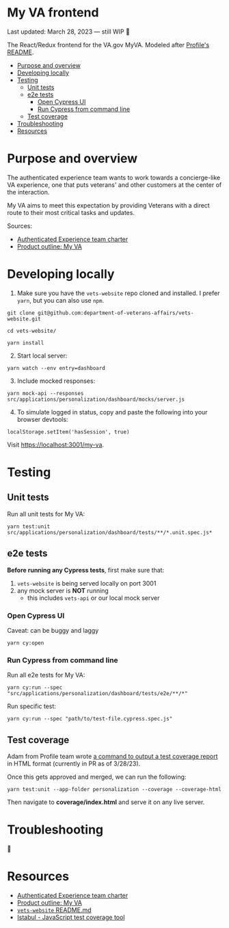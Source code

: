 # My VA frontend

Last updated: March 28, 2023 — still WIP 🚧

The React/Redux frontend for the VA.gov MyVA. Modeled after [Profile's README](https://github.com/department-of-veterans-affairs/va.gov-team/blob/master/products/identity-personalization/profile/engineering-docs/frontend-getting-started.md).

- [Purpose and overview](#purpose-and-overview)
- [Developing locally](#developing-locally)
- [Testing](#testing)
  - [Unit tests](#unit-tests)
  - [e2e tests](#e2e-tests)
    - [Open Cypress UI](#open-cypress-ui)
    - [Run Cypress from command line](#run-cypress-from-command-line)
  - [Test coverage](#test-coverage)
- [Troubleshooting](#troubleshooting)
- [Resources](#resources)

# Purpose and overview

The authenticated experience team wants to work towards a concierge-like VA experience, one that puts veterans' and other customers at the center of the interaction. 

My VA aims to meet this expectation by providing Veterans with a direct route to their most critical tasks and updates.

Sources: 
- [Authenticated Experience team charter](https://github.com/department-of-veterans-affairs/va.gov-team/blob/master/teams/vsa/teams/authenticated-experience/charter.md)
- [Product outline: My VA](https://github.com/department-of-veterans-affairs/va.gov-team/blob/master/products/identity-personalization/my-va/README.md)


# Developing locally

1. Make sure you have the `vets-website` repo cloned and installed. I prefer `yarn`, but you can also use `npm`.
```
git clone git@github.com:department-of-veterans-affairs/vets-website.git

cd vets-website/

yarn install
```

2. Start local server:
```
yarn watch --env entry=dashboard
```

3. Include mocked responses:
```
yarn mock-api --responses src/applications/personalization/dashboard/mocks/server.js
```

4. To simulate logged in status, copy and paste the following into your browser devtools:

```
localStorage.setItem('hasSession', true)
```

Visit [https://localhost:3001/my-va](https://localhost:3001/my-va).

# Testing

## Unit tests

Run all unit tests for My VA:
```
yarn test:unit src/applications/personalization/dashboard/tests/**/*.unit.spec.js*                 
```

## e2e tests

**Before running any Cypress tests**, first make sure that:
1. `vets-website` is being served locally on port 3001
2. any mock server is **NOT** running
   - this includes `vets-api` or our local mock server 

### Open Cypress UI
Caveat: can be buggy and laggy
```
yarn cy:open
```
### Run Cypress from command line
Run all e2e tests for My VA:
```
yarn cy:run --spec "src/applications/personalization/dashboard/tests/e2e/**/*"
```

Run specific test:
```
yarn cy:run --spec "path/to/test-file.cypress.spec.js"
```

## Test coverage
Adam from Profile team wrote [a command to output a test coverage report](https://github.com/department-of-veterans-affairs/vets-website/pull/23751) in HTML format (currently in PR as of 3/28/23).

Once this gets approved and merged, we can run the following:
```
yarn test:unit --app-folder personalization --coverage --coverage-html
```
Then navigate to **coverage/index.html** and serve it on any live server.

# Troubleshooting

🚧

# Resources

- [Authenticated Experience team charter](https://github.com/department-of-veterans-affairs/va.gov-team/blob/master/teams/vsa/teams/authenticated-experience/charter.md)
- [Product outline: My VA](https://github.com/department-of-veterans-affairs/va.gov-team/blob/master/products/identity-personalization/my-va/README.md)
- [`vets-website` README.md](https://github.com/department-of-veterans-affairs/vets-website)
- [Istabul - JavaScript test coverage tool](https://istanbul.js.org/)
